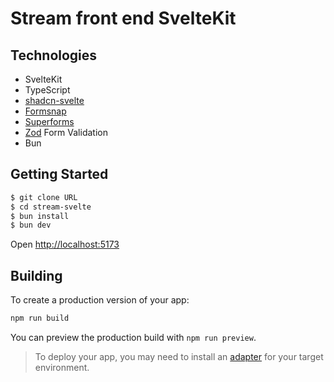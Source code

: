 # Stream front end SvelteKit

## Technologies

- SvelteKit
- TypeScript
- [shadcn-svelte](https://www.shadcn-svelte.com/)
- [Formsnap](https://www.formsnap.dev/docs/introduction)
- [Superforms](https://superforms.rocks/)
- [Zod](https://zod.dev) Form Validation
- Bun

## Getting Started

```bash
$ git clone URL
$ cd stream-svelte
$ bun install
$ bun dev
```

Open [http://localhost:5173](http://localhost:5173)

## Building

To create a production version of your app:

```bash
npm run build
```

You can preview the production build with `npm run preview`.

> To deploy your app, you may need to install an [adapter](https://kit.svelte.dev/docs/adapters) for your target environment.

